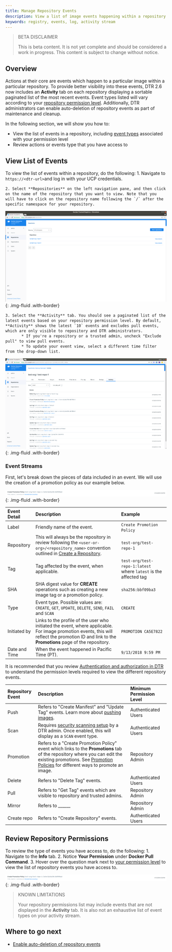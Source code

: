 ```yaml
---
title: Manage Repository Events
description: View a list of image events happening within a repository.
keywords: registry, events, log, activity stream
---
```


> BETA DISCLAIMER
>
> This is beta content. It is not yet complete and should be considered a work in progress. This content is subject to change without notice.

## Overview 

Actions at their core are events which happen to a particular image within a particular repository. To provide better visibility into these events, DTR 2.6 now includes an **Activity** tab on each repository displaying a sortable paginated list of the most recent events. Event types listed will vary according to your [repository permission level](../admin/manage-users/permission-levels/). Additionally, DTR administrators can enable auto-deletion of repository events as part of maintenance and cleanup.
  
In the following section, we will show you how to:

* View the list of events in a repository, including <a href="#event-types">event types</a> associated with your permission level
* Review actions or events type that you have access to

## View List of Events

To view the list of events within a repository, do the following:
	1. Navigate to `https://<dtr-url>`and log in with your UCP credentials. 

	2. Select **Repositories** on the left navigation pane, and then click on the name of the repository that you want to view. Note that you will have to click on the repository name following the `/` after the specific namespace for your repository.

![](../images/tag-pruning-0.png){: .img-fluid .with-border}
	
	3. Select the **Activity** tab. You should see a paginated list of the latest events based on your repository permission level. By default, **Activity** shows the latest `10` events and excludes pull events, which are only visible to repository and DTR administrators. 
           * If you're a repository or a trusted admin, uncheck "Exclude pull" to view pull events. 
           * To update your event view, select a different time filter from the drop-down list.  

![](../images/manage-repo-events-0.png){: .img-fluid .with-border}

### Event Streams

First, let's break down the pieces of data included in an event. We will use the creation of a promotion policy as our example below.

![](../images/manage-repo-events-1.png){: .img-fluid .with-border}

| Event Detail          | Description                                        | Example |
|:----------------|:-------------------------------------------------|:--------|
| Label        |  Friendly name of the event. | `Create Promotion Policy`
| Repository  | This will always be the repository in review following the `<user-or-org>/<repository_name>` convention outlined in [Create a Repository](../user/manage-images/#create-a-repository). | `test-org/test-repo-1` |
| Tag        | Tag affected by the event, when applicable. | `test-org/test-repo-1:latest` where `latest` is the affected tag| 
| SHA | SHA digest value for **CREATE** operations such as creating a new image tag or a promotion policy. | `sha256:bbf09ba3` |
| Type | Event type. Possible values are: `CREATE`, `GET`, `UPDATE`, `DELETE`, `SEND`, `FAIL` and `SCAN` | `CREATE` |
| Initiated by | Links to the profile of the user who initiated the event, where applicable. For image promotion events, this will reflect the promotion ID and link to the **Promotions** page of the repository. | `PROMOTION CA5E7822` |
| Date and Time | When the event happened in Pacific Time (PT). | `9/13/2018 9:59 PM` |  


It is recommended that you review [Authentication and authorization in DTR](../admin/manage-users/) to understand the permission levels required to view the different repository events. 

| Repository Event          | Description                                        | Minimum Permission Level        |
|:----------------|:---------------------------------------------------| :----------------|
| Push        |  Refers to "Create Manifest" and "Update Tag" events. Learn more about [pushing images](../user/manage-images/pull-and-push-images/#push-the-image). | Authenticated Users |
| Scan        | Requires [security scanning setup](../admin/configure/set-up-vulnerability-scans/) by a DTR admin. Once enabled, this will display as a `SCAN` event type.  | Authenticated Users |
| Promotion        |  Refers to a "Create Promotion Policy" event which links to the **Promotions** tab of the repository where you can edit the existing promotions. See [Promotion Policies](../user/promotion-policies/) for different ways to promote an image. | Repository Admin |
| Delete        |  Refers to "Delete Tag" events. | Authenticated Users |
| Pull        | Refers to "Get Tag" events which are visible to repository and trusted admins. | Repository Admin |
| Mirror        |Refers to ______  | Repository Admin |
| Create repo        | Refers to "Create Repository" events.  | Authenticated Users |

## Review Repository Permissions

To review the type of events you have access to, do the following:
	1. Navigate to the **Info** tab. 
	2. Notice **Your Permission** under **Docker Pull Command**. 
	3. Hover over the question mark next to [your permission level](../admin/manage-users/permission-levels/) to view the list of repository events you have access to.
	   
![](../images/manage-repo-events-1.png){: .img-fluid .with-border}

> KNOWN LIMITATIONS
>
> Your repository permissions list may include events that are not displayed in the **Activity** tab. It is also not an exhaustive list of event types on your activity stream.

## Where to go next

- [Enable auto-deletion of repository events](../admin/auto-delete-repo-events.md)
